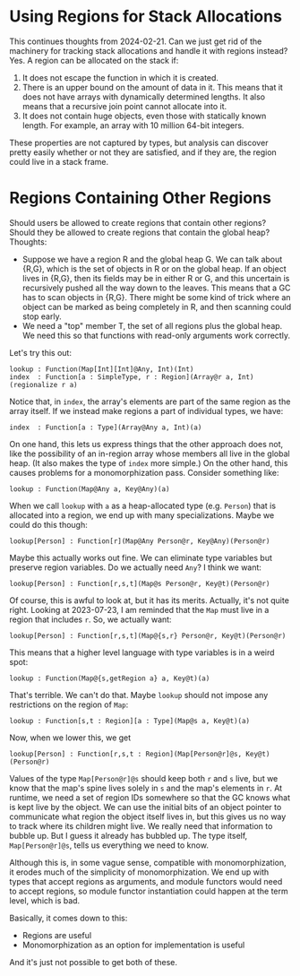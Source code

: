 # Using Regions for Stack Allocations

This continues thoughts from 2024-02-21. Can we just get rid of the machinery
for tracking stack allocations and handle it with regions instead? Yes.
A region can be allocated on the stack if:

1. It does not escape the function in which it is created.
2. There is an upper bound on the amount of data in it. This means that
   it does not have arrays with dynamically determined lengths. It also
   means that a recursive join point cannot allocate into it.
3. It does not contain huge objects, even those with statically known length.
   For example, an array with 10 million 64-bit integers.

These properties are not captured by types, but analysis can discover
pretty easily whether or not they are satisfied, and if they are, the region
could live in a stack frame.

# Regions Containing Other Regions

Should users be allowed to create regions that contain other regions? Should
they be allowed to create regions that contain the global heap? Thoughts:

* Suppose we have a region R and the global heap G. We can talk about {R,G},
  which is the set of objects in R or on the global heap. If an object lives
  in {R,G}, then its fields may be in either R or G, and this uncertain is
  recursively pushed all the way down to the leaves. This means that a GC
  has to scan objects in {R,G}. There might be some kind of trick where
  an object can be marked as being completely in R, and then scanning could
  stop early.
* We need a "top" member T, the set of all regions plus the global heap. We
  need this so that functions with read-only arguments work correctly.

Let's try this out:

    lookup : Function(Map[Int][Int]@Any, Int)(Int)
    index  : Function[a : SimpleType, r : Region](Array@r a, Int)(regionalize r a)

Notice that, in `index`, the array's elements are part of the same region as
the array itself. If we instead make regions a part of individual types,
we have:

    index  : Function[a : Type](Array@Any a, Int)(a)

On one hand, this lets us express things that the other approach does not, like
the possibility of an in-region array whose members all live in the global
heap. (It also makes the type of `index` more simple.) On the other hand, this
causes problems for a monomorphization pass. Consider something like:

    lookup : Function(Map@Any a, Key@Any)(a)

When we call `lookup` with `a` as a heap-allocated type (e.g. `Person`)
that is allocated into a region, we end up with many specializations.
Maybe we could do this though:

    lookup[Person] : Function[r](Map@Any Person@r, Key@Any)(Person@r)

Maybe this actually works out fine. We can eliminate type variables but
preserve region variables. Do we actually need `Any`? I think we want:

    lookup[Person] : Function[r,s,t](Map@s Person@r, Key@t)(Person@r)

Of course, this is awful to look at, but it has its merits. Actually,
it's not quite right. Looking at 2023-07-23, I am reminded that the `Map`
must live in a region that includes `r`. So, we actually want:

    lookup[Person] : Function[r,s,t](Map@{s,r} Person@r, Key@t)(Person@r)

This means that a higher level language with type variables is in a
weird spot:

    lookup : Function(Map@{s,getRegion a} a, Key@t)(a)

That's terrible. We can't do that. Maybe `lookup` should not impose any
restrictions on the region of `Map`:

    lookup : Function[s,t : Region][a : Type](Map@s a, Key@t)(a)

Now, when we lower this, we get

    lookup[Person] : Function[r,s,t : Region](Map[Person@r]@s, Key@t)(Person@r)

Values of the type `Map[Person@r]@s` should keep both `r` and `s` live,
but we know that the map's spine lives solely in `s` and the map's elements
in `r`. At runtime, we need a set of region IDs somewhere so that the GC knows
what is kept live by the object. We can use the initial bits of an object
pointer to communicate what region the object itself lives in, but this
gives us no way to track where its children might live. We really need
that information to bubble up. But I guess it already has bubbled up.
The type itself, `Map[Person@r]@s`, tells us everything we need to know.

Although this is, in some vague sense, compatible with monomorphization,
it erodes much of the simplicity of monomorphization. We end up with types
that accept regions as arguments, and module functors would need to accept
regions, so module functor instantiation could happen at the term level,
which is bad.

Basically, it comes down to this:

* Regions are useful
* Monomorphization as an option for implementation is useful

And it's just not possible to get both of these. 
